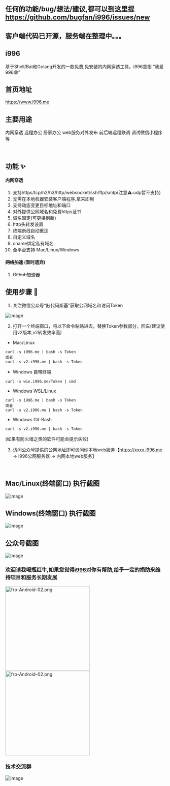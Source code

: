 ## 任何的功能/bug/想法/建议,都可以到这里提 https://github.com/bugfan/i996/issues/new

## 客户端代码已开源，服务端在整理中。。。

## i996

基于Shell/Bat和Golang开发的一款免费,免安装的内网穿透工具。i996意指 “我爱996😄”

## 首页地址

https://www.i996.me

## 主要用途

内网穿透 远程办公 居家办公 web服务对外发布 前后端远程联调 调试微信小程序等

<br>

## 功能 ✨

#### 内网穿透

1. 支持https/tcp/h2/h3/http/websocket/ssh/ftp/smtp(注意⚠️:udp暂不支持)
2. 无需在本地机器安装客户端程序,拿来即用
3. 支持动态变更目标地址和端口
4. 对外提供公网域名和免费https证书
5. 域名固定(可更换刷新)
6. http头转发设置
7. 终端断线自动重连
8. 自定义域名
9. cname绑定私有域名
10. 全平台支持 Mac/Linux/Windows

#### ~~网络加速~~ (暂时遗弃)
1. ~~Github加速器~~

## 使用步骤 🚀
1. 关注微信公众号“敲代码斯基”获取公网域名和访问Token

![image](https://github.com/bugfan/i996/blob/main/img/qdmsj.jpg)

2. 打开一个终端窗口，将以下命令粘贴进去，替换Token参数部分，回车(建议使用v2版本,v2转发效率高)
- Mac/Linux
```
curl -s i996.me | bash -s Token
或者
curl -s v2.i996.me | bash -s Token
```
- Windows 自带终端
```
curl -s win.i996.me/Token | cmd
```
- Windows WSL/Linux
```
curl -s i996.me | bash -s Token
或者
curl -s v2.i996.me | bash -s Token
```
- Windows Git-Bash
```
curl -s v2.i996.me | bash -s Token
```
(如果有防火墙之类的软件可能会提示失败)

3. 访问公众号提供的公网地址即可访问你本地web服务【https://xxxx.i996.me -> i996公网服务器 -> 内网本地web服务】

<br>

## Mac/Linux(终端窗口) 执行截图

![image](https://github.com/bugfan/i996/blob/main/img/sh.jpeg)

## Windows(终端窗口) 执行截图

![image](https://github.com/bugfan/i996/blob/main/img/win.jpeg)

## 公众号截图

![image](https://github.com/bugfan/i996/blob/main/img/811.jpg)

<!-- ### 如果觉得还不错请我喝瓶红牛😄 -->

### 欢迎请我喝瓶红牛,如果您觉得[i996](https://github.com/bugfan/i996)对你有帮助,给予一定的捐助来维持项目和服务长期发展

<img src="https://github.com/bugfan/i996/blob/main/img/wxpay3.jpeg" width="266" hight="430" alt="frp-Android-02.png"> <img src="https://github.com/bugfan/i996/blob/main/img/alipay3.jpeg" width="266" hight="430" alt="frp-Android-02.png">

### 技术交流群

![image](https://github.com/bugfan/i996/blob/main/img/contact.jpg)
